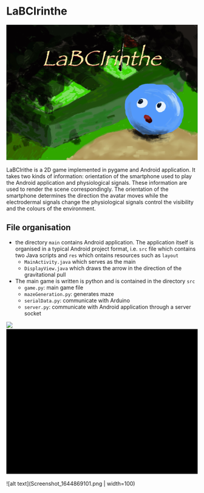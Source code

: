 # LaBCIrinthe
![alt text](cover.jpg)


LaBCIrithe is a 2D game implemented in pygame and Android application. It takes two kinds of information: orientation of the smartphone used to play the Android application and physiological signals. These information are used to render the scene correspondingly. The orientation of the smartphone determines the direction the avatar moves while the electrodermal signals change the physiological signals control the visibility and the colours of the environment.


## File organisation

- the directory `main` contains Android application. The application itself is organised in a typical Android project format, i.e. `src` file which contains two Java scripts and `res` which ontains resources such as `layout`
  -  `MainActivity.java` which serves as the main
  -  `DisplayView.java` which draws the arrow in the direction of the gravitational pull 
- The main game is written is python and is contained in the directory `src` 
  -  `game.py`: main game file
  -  `mazeGeneration.py`: generates maze
  -  `serialData.py`: communicate with Arduino
  -  `server.py`: communicate with Android application through a server socket

![](game-1.gif)
![](game-2.gif)


![alt text](Screenshot_1644869101.png | width=100)
